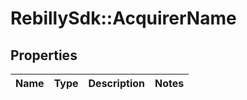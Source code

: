 # RebillySdk::AcquirerName

## Properties
Name | Type | Description | Notes
------------ | ------------- | ------------- | -------------

